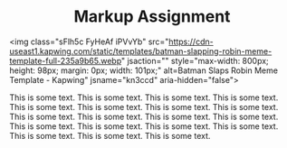 <html>
<h1 align="center">Markup Assignment</h1>

<img class="sFlh5c FyHeAf iPVvYb" 
src="https://cdn-useast1.kapwing.com/static/templates/batman-slapping-robin-meme-template-full-235a9b65.webp" 
jsaction="" style="max-width: 800px; height: 98px; margin: 0px; width: 101px;" alt=Batman Slaps Robin Meme Template - Kapwing" jsname="kn3ccd" aria-hidden="false">

<body>

<p>
This is some text. This is some text. 
This is some text. This is some text. This is 
some text. This is some text. This is some 
text. This is some text. This is some text. 
This is some text. This is some text. This is 
some text. This is some text. This is some 
text. This is some text. This is some text. 
This is some text. This is some text. This is 
some text. 
</p>
<body>

<html>
